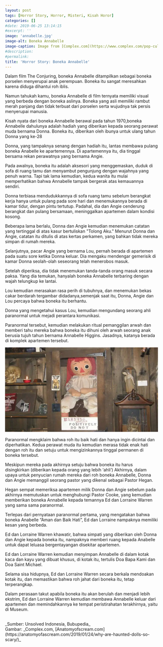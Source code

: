 ```yaml
---
layout: post
tags: [Horror Story, Horror, Misteri, Kisah Horor]
categories: []
#date: 2019-06-25 13:14:15
#excerpt: ''
image: 'annabelle.jpg'
image-alt: Boneka Annabelle
image-caption: Image from [Complex.com](https://www.complex.com/pop-culture/a/johnchristopherturner/scary-movies-streaming-netflix-canada-halloween-2016)
#description:
#permalink:
title: 'Horror Story: Boneka Annabelle'
---
```




Dalam film The Conjuring, boneka Annabelle ditampilkan sebagai boneka porselen menyerupai anak perempuan. Boneka itu sangat meresahkan karena diduga dihantui roh iblis.

Namun tahukah kamu, boneka Annabelle di film ternyata memiliki visual yang berbeda dengan boneka aslinya. Boneka yang asli memiliki rambut merah panjang dan tidak terbuat dari porselen serta wujudnya tak persis menyerupai manusia.

Kisah nyata dari boneka Annabelle berawal pada tahun 1970,boneka Annabelle dahulunya adalah hadiah yang diberikan kepada seorang perawat muda bernama Donna. Boneka itu, diberikan oleh ibunya untuk ulang tahun Donna yang ke-28

Donna, yang tampaknya senang dengan hadiah itu, lantas membawa pulang boneka Anabelle ke apartemennya. Di apartemennya itu, dia tinggal bersama rekan perawatnya yang bernama Angie.

Pada awalnya, boneka itu adalah aksesori yang menggemaskan, duduk di sofa di ruang tamu dan menyambut pengunjung dengan wajahnya yang penuh warna. Tapi tak lama kemudian, kedua wanita itu mulai memperhatikan bahwa Annabelle tampak bergerak atas kemauannya sendiri.

Donna terbiasa mendudukkannya di sofa ruang tamu sebelum berangkat kerja hanya untuk pulang pada sore hari dan menemukannya berada di kamar tidur, dengan pintu tertutup. Padahal, dia dan Angie cenderung berangkat dan pulang bersamaan, meninggalkan apartemen dalam kondisi kosong.

Beberapa lama berlalu, Donna dan Angie kemudian menemukan catatan yang tertinggal di atas kasur bertuliskan "Tolong Aku." Menurut Donna dan Angie, catatan itu ditulis di atas kertas perkamen, yang bahkan tidak mereka simpan di rumah mereka.

Selanjutnya, pacar Angie yang bernama Lou, pernah berada di apartemen pada suatu sore ketika Donna keluar. Dia mengaku mendengar gemerisik di kamar Donna seolah-olah seseorang telah menerobos masuk.

Setelah diperiksa, dia tidak menemukan tanda-tanda orang masuk secara paksa. Yang dia temukan, hanyalah boneka Annabelle terbaring dengan wajah telungkup ke lantai.

Lou kemudian merasakan rasa perih di tubuhnya, dan menemukan bekas cakar berdarah tergambar didadanya,semenjak saat itu, Donna, Angie dan Lou percaya bahwa boneka itu berhantu.

Donna yang mengetahui kasus Lou, kemudian mengundang seorang ahli paranormal  untuk mejadi perantara komunikasi.

Paranormal tersebut, kemudian melakukan ritual pemanggilan arwah dan memberi tahu mereka bahwa boneka itu dihuni oleh arwah seorang anak berusia tujuh tahun bernama Annabelle Higgins. Jasadnya, katanya berada di komplek apartemen tersebut.

![Boneka Annabelle Asli](/assets/img/content/annabelle-real-doll-234029-1280x0.webp)

Paranormal mengklaim bahwa roh itu baik hati dan hanya ingin dicintai dan diperhatikan. Kedua perawat muda itu kemudian merasa tidak enak hati dengan roh itu dan setuju untuk mengizinkannya tinggal permanen di boneka tersebut.

Meskipun mereka pada akhirnya setuju bahwa boneka itu harus disingkirkan (diberikan kepada orang yang lebih ‘ahli’) Akhirnya, dalam upaya untuk penyucian rumah mereka dari roh boneka Annabelle, Donna dan Angie memanggil seorang pastor yang dikenal sebagai Pastor Hegan.

Hegan sempat memeriksa apartemen milik Donna dan Angie sebelum pada akhirnya memutuskan untuk menghubungi Pastor Cooke, yang kemudian memberikan boneka Annabelle kepada temannya Ed dan Lorraine Warren yang sama sama paranormal.

Terlepas dari pernyataan paranormal pertama, yang mengatakan bahwa boneka Anabelle “Aman dan Baik Hati”, Ed dan Lorraine nampaknya memiliki kesan yang berbeda.

Ed dan Lorraine Warren khawatir, bahwa simpati yang diberikan oleh Donna dan Angie kepada boneka itu, nampaknya memberi ruang kepada Anabelle untuk dapat leluasa bergentayangan disekitar apartemen.

Ed dan Lorraine Warren kemudian menyimpan Annabelle di dalam kotak kaca dan kayu yang dibuat khusus, di kotak itu, tertulis Doa Bapa Kami dan Doa Saint Michael.

Selama sisa hidupnya, Ed dan Lorraine Warren secara berkala mendoakan kotak itu, dan memastikan bahwa roh jahat dari boneka itu, tetap terperangkap.

Dalam perasaan takut apabila boneka itu akan berulah dan menjadi lebih ekstrim, Ed dan Lorraine Warren kemudian membawa Annabelle keluar dari apartemen dan memindahkannya ke tempat peristirahatan terakhirnya, yaitu di Museum.<br>




<br>
_Sumber: Unsolved Indonesia, Bubupedia_<br>
Gambar: _Complex.com, [Anatomyofscream.com](https://anatomyofascream.com/2019/01/24/why-are-haunted-dolls-so-scary/)_
